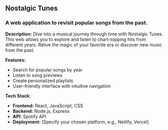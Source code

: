 ## Nostalgic Tunes

### A web application to revisit popular songs from the past.

**Description:**
Dive into a musical journey through time with Nostalgic Tunes. This web allows you to explore and listen to chart-topping hits from different years. Relive the magic of your favorite era or discover new music from the past.

**Features:**
* Search for popular songs by year
* Listen to song previews
* Create personalized playlists
* User-friendly interface with intuitive navigation

**Tech Stack:**
* **Frontend:** React, JavaScript, CSS
* **Backend:** Node.js, Express
* **API:** Spotify API
* **Deployment:** [Specify your chosen platform, e.g., Netlify, Vercel]